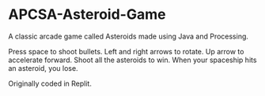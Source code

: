 # APCSA-Asteroid-Game
A classic arcade game called Asteroids made using Java and Processing.

Press space to shoot bullets. Left and right arrows to rotate. Up arrow to accelerate forward.
Shoot all the asteroids to win. When your spaceship hits an asteroid, you lose.

Originally coded in Replit.